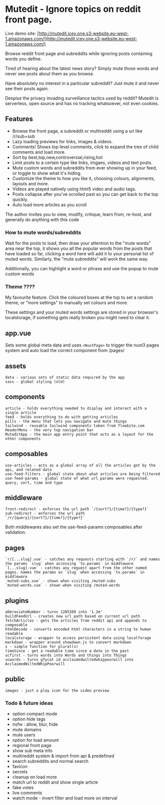 # Mutedit - Ignore topics on reddit front page.


Live demo site: [http://mutedit.icey.one.s3-website.eu-west-1.amazonaws.com/](http://mutedit.icey.one.s3-website.eu-west-1.amazonaws.com/)


Browse reddit front page and subreddits while ignoring posts containing words you define.

Tired of hearing about the latest news story? Simply mute those words and never see posts about them as you browse.

Have absolutely no interest in a particular subreddit? Just mute it and never see their posts again.

Despise the privacy invading surveillance tactics used by reddit? Mutedit is serverless, open source and has no tracking whatsoever, not even cookies.




## Features

 - Browse the front page, a subreddit or multireddit using a url like /r/sub+sub 
 - Lazy loading previews for links, images & videos. 
 - Comments! Shows top level comments, click to expand the tree of child comments and load more.
 - Sort by best,top,new,controversial,rising,hot
 - Limit posts to a certain type like links, imgaes, videos and text posts.
 - Mute custom words and subreddits from ever showing up in your feed, or toggle to show what it's hiding.
 - Customize the theme to how you like it, choosing colours, alignments, layouts and more.
 - Videos are played natively using html5 video and audio tags.
 - Posts collapse after you've scrolled past so you can get back to the top quickly.
 - Auto load more articles as you scroll



The author invites you to view, modify, critique, learn from, re-host, and generally do anything with this code 


### How to mute words/subreddits

Wait for the posts to load, then draw your attention to the "mute words" area near the top, it shows you all the popular words from the posts that have loaded so far, clicking a word here will add it to your personal list of muted words. Similarly, the "mute subreddits" will work the same way.

Additionally, you can highlight a word or phrase and use the popup to mute custom words

### Theme ????

My favourite feature. Click the coloured boxes at the top to set a random theme, or "more settings" to manually set colours and more.

These settings and your muted words settings are stored in your browser's localstorage, if something gets really broken you might need to clear it.



## app.vue

Sets some global meta data and uses `<NuxtPage>` to trigger the nuxt3 pages system and auto load the correct component from /pages/

## assets

    data - various sets of static data required by the app
    sass - global styling (old)

## components

    article - holds everything needed to display and interact with a single article
    feed - holds everything to do with getting articles
    pills - the menu that lets you navigate and mute things
    tailwind - reusable tailwind components taken from flowbite.com
    HeaderMenu - the very top navigation bar
    MuteditApp - the main app entry point that acts as a layout for the other components

## composables

    use-articles - acts as a global array of all the articles got by the api, and related data
    use-feed-filters - global state about what articles are being filtered
    use-feed-params - global state of what url params were requested. query, sort, time and type

## middleware

    front-redirect - enforces the url path `/{sort?}/{time?}/{type?}`
    sub-redirect - enforces the url path `/r/{query}/{sort?}/{time?}/{type?}`

Both middlewares also set the use-feed-params composables after validation.

## pages

    `r/[...slug].vue` - catches any requests starting with `/r/` and names the params `slug` when accessing `to.params` in middleware
    `[...slug].vue` - catches any request apart from the other named pages. names the params as `slug` when accessing `to.params` in middleware
    `muted-subs.vue` - shown when visiting /muted-subs
    `muted-words.vue` - shown when visiting /muted-words

## plugins

    abbreviateNumber - turns 1285389 into '1.2m'
    buildFeedUrl - creates new url path based on current url path
    fetchArticles - gets the articles from reddit api and appends to composable
    htmlDecode - converts encoded html characters in a string to human readable
    localstorage - wrapper to access persistent data using localforage
    markdown - wrapper around showdown.js to convert markdown
    s - simple function for plural(s)
    timeSince - get a readable time since a date in the past
    ucfirst - turns words into Words and things into Things
    ucwords - turns gfycat id acclaimedwiltedwhippoorwill into AcclaimedWiltedWhipPoorwill

## public

    images - just a play icon for the video preview



### Todo & future ideas


 - option compact mode
 - option hide tags
 - nsfw : allow, blur, hide
 - mute domains
 - mute users
 - option for load amount
 - regional front page
 - show sub meta info
 - multireddit system & import from api & predefined
 - search subreddits and normal search
 - favicon
 - secrets
 - cleanup on load more
 - match url to reddit and show single article
 - fake votes
 - live comments
 - watch mode - invert filter and load more on interval

